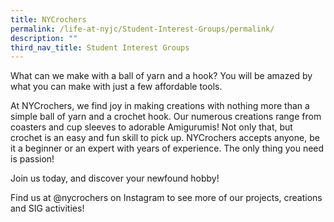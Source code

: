 ```yaml
---
title: NYCrochers
permalink: /life-at-nyjc/Student-Interest-Groups/permalink/
description: ""
third_nav_title: Student Interest Groups
---
```

What can we make with a ball of yarn and a hook? You will be amazed by what you can make with just a few affordable tools.

At NYCrochers, we find joy in making creations with nothing more than a simple ball of yarn and a crochet hook. Our numerous creations range from coasters and cup sleeves to adorable Amigurumis! Not only that, but crochet is an easy and fun skill to pick up. NYCrochers accepts anyone, be it a beginner or an expert with years of experience. The only thing you need is passion!

Join us today, and discover your newfound hobby!

Find us at @nycrochers on Instagram to see more of our projects, creations and SIG activities!